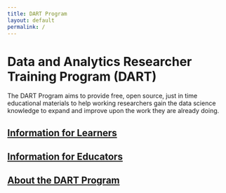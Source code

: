 ```yaml
---
title: DART Program
layout: default
permalink: /
---
```



# Data and Analytics Researcher Training Program (DART)

The DART Program aims to provide free, open source, just in time educational materials to help working researchers gain the data science knowledge to expand and improve upon the work they are already doing.

## [Information for Learners](learners)

## [Information for Educators](educators)

## [About the DART Program](about)

